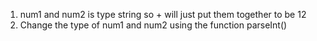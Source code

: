 1. num1 and num2 is type string so + will just put them together to be 12
2. Change the type of num1 and num2 using the function parseInt()